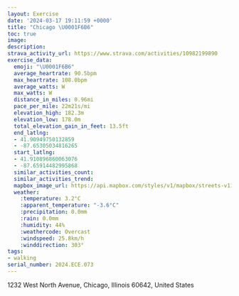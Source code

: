```yaml
---
layout: Exercise
date: '2024-03-17 19:11:59 +0000'
title: "Chicago \U0001F6B6"
toc: true
image:
description:
strava_activity_url: https://www.strava.com/activities/10982199890
exercise_data:
  emoji: "\U0001F6B6"
  average_heartrate: 90.5bpm
  max_heartrate: 108.0bpm
  average_watts: W
  max_watts: W
  distance_in_miles: 0.96mi
  pace_per_mile: 22m21s/mi
  elevation_high: 182.3m
  elevation_low: 178.0m
  total_elevation_gain_in_feet: 13.5ft
  end_latlng:
  - 41.90949750132859
  - -87.65305034816265
  start_latlng:
  - 41.910896860063076
  - -87.65914482995868
  similar_activities_count:
  similar_activities_trend:
  mapbox_image_url: https://api.mapbox.com/styles/v1/mapbox/streets-v11/static/path-5+787af2-1.0(_vx~Frp_vO%40qAGeCBi%40%3Fq%40),pin-s-s+e5b22e(-87.65722,41.91088),pin-s-f+89ae00(-87.65568,41.910889999999995)/auto/800x800?access_token=pk.eyJ1Ijoiam9zaGJlY2ttYW4iLCJhIjoiY205eWR2aDd1MWZ6djJrbXc4a3M0bWZleiJ9.XiG9OWkNcZk2QzjJbxLB4A
  weather:
    :temperature: 3.2°C
    :apparent_temperature: "-3.6°C"
    :precipitation: 0.0mm
    :rain: 0.0mm
    :humidity: 44%
    :weathercode: Overcast
    :windspeed: 25.8km/h
    :winddirection: 303°
tags:
- walking
serial_number: 2024.ECE.073
---
```

1232 West North Avenue, Chicago, Illinois 60642, United States
